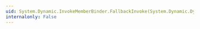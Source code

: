 ```yaml
---
uid: System.Dynamic.InvokeMemberBinder.FallbackInvoke(System.Dynamic.DynamicMetaObject,System.Dynamic.DynamicMetaObject[],System.Dynamic.DynamicMetaObject)
internalonly: False
---
```

